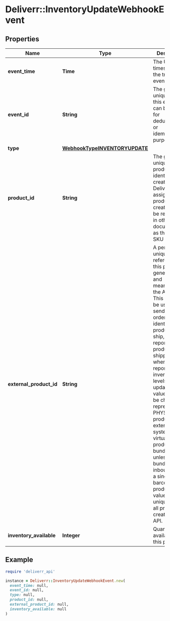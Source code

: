 # Deliverr::InventoryUpdateWebhookEvent

## Properties

| Name | Type | Description | Notes |
| ---- | ---- | ----------- | ----- |
| **event_time** | **Time** | The UTC timestamp of the triggering event. |  |
| **event_id** | **String** | The globally unique id of this event - can be used for deduplication or idempotency purposes. |  |
| **type** | [**WebhookTypeINVENTORYUPDATE**](WebhookTypeINVENTORYUPDATE.md) |  |  |
| **product_id** | **String** | The globally unique product identifier created by Deliverr and assigned on product creation. May be referred to in other documentation as the Deliverr SKU or DSKU. |  |
| **external_product_id** | **String** | A permanent unique reference for this product generated by and meaningful to the API user. This value will be used when sending orders to identify the product to ship, when reporting products shipped, and when reporting inventory levels or updates. This value should be chosen to represent a PHYSICAL product in the external system, not a virtual product, bundle or kit, unless the bundle or kit is inbounded as a single barcoded product. This value must be unique among all products created via API. |  |
| **inventory_available** | **Integer** | Quantity available for this product | [optional] |

## Example

```ruby
require 'deliverr_api'

instance = Deliverr::InventoryUpdateWebhookEvent.new(
  event_time: null,
  event_id: null,
  type: null,
  product_id: null,
  external_product_id: null,
  inventory_available: null
)
```

